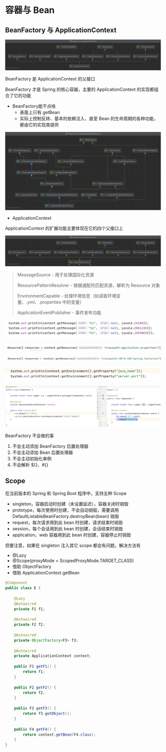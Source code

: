# 容器与 Bean

## BeanFactory 与 ApplicationContext

![图 1](../../.image/ee7f20148a9dc6d0a885bc25d36f7adbb755d61350b3632c47994971ff9d6940.png)  

BeanFactory 是 ApplicationContext 的父接口

BeanFactory 才是 Spring 的核心容器，主要的 ApplicationContext 的实现都组合了它的功能

- BeanFactory能干点啥
  - 表面上只有 getBean
  - 实际上控制反转、基本的依赖注入、直至 Bean 的生命周期的各种功能，都由它的实现类提供

![图 3](../../.image/eeb34c7e0f39605164546f646d47a3c146f8a43301985ec6dae300a37c5fa31a.png)  

- ApplicationContext
  
ApplicationContext 的扩展功能主要体现在它的四个父接口上

![图 4](../../.image/c98407d245d6b823de6656287d58ed866305ec4773777254b5bf16f1739727f3.png)  

> MessageSource - 用于处理国际化资源
>
> ResourcePatternResolver - 根据通配符匹配资源，解析为 Resource 对象
>
> EnvironmentCapable - 处理环境信息（如读取环境变量、*.yml、*.properties 中的变量）
>
> ApplicationEventPublisher - 事件发布功能

![图 5](../../.image/90668bc3f300da0d9595f8948648eb05bbb9e500e580906df432483b8287d3d2.png)  

![图 6](../../.image/c5714dcad78ed7ef36c2bde10a9a8758a619b7bc8d802ebaea423c73df845997.png)  

![图 7](../../.image/6c78ae6bf62973ed177934a7a6b1b3f1537e2cd7253c3fc366aa2bcc90266882.png)  

![图 8](../../.image/6ec9f8d80270f2380879c792738071629b28d7fe1d160e9a1e04bc75bcd5e4da.png)  

![图 9](../../.image/c5393f2d4f2a4b9cf4f5c26c2808c04e78414640a88794cec61d7f8477d15d29.png)  

BeanFactory 不会做的事

1. 不会主动添加 BeanFactory 后置处理器
2. 不会主动添加 Bean 后置处理器
3. 不会主动初始化单例
4. 不会解析 ${}、#{}

## Scope

在当前版本的 Spring 和 Spring Boot 程序中，支持五种 Scope

- singleton，容器启动时创建（未设置延迟），容器关闭时销毁
- prototype，每次使用时创建，不会自动销毁，需要调用 DefaultListableBeanFactory.destroyBean(bean) 销毁
- request，每次请求用到此 bean 时创建，请求结束时销毁
- session，每个会话用到此 bean 时创建，会话结束时销毁
- application，web 容器用到此 bean 时创建，容器停止时销毁

但要注意，如果在 singleton 注入其它 scope 都会有问题，解决方法有

- @Lazy
- @Scope(proxyMode = ScopedProxyMode.TARGET_CLASS)
- 借助 ObjectFactory
- 借助 ApplicationContext.getBean

```java
@Component
public class E {

    @Lazy
    @Autowired
    private F1 f1;

    @Autowired
    private F2 f2;

    @Autowired
    private ObjectFactory<F3> f3;

    @Autowired
    private ApplicationContext context;

    public F1 getF1() {
        return f1;
    }

    public F2 getF2() {
        return f2;
    }

    public F3 getF3() {
        return f3.getObject();
    }

    public F4 getF4() {
        return context.getBean(F4.class);
    }
}
```
